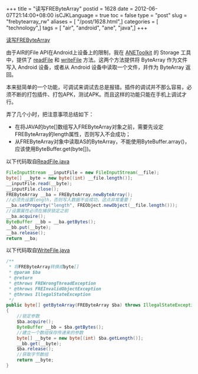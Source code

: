 +++
title = "读写FREByteArray"
postid = 1628
date = 2012-06-07T21:14:00+08:00
isCJKLanguage = true
toc = false
type = "post"
slug = "frebytearray_rw"
aliases = [ "/post/1628.html",]
categories = [ "technology",]
tags = [ "air", "android", "ane", "java",]
+++


[读写FREByteArray](https://blog.zengrong.net/post/1628.html)
 
由于AIR的File API在Android上设备上的限制，我在 [ANEToolkit][1] 的 Storage 工具中，提供了 [readFile][2] 和 [writeFile][3] 方法。这两个方法提供将 ByteArray 作为文件写入 Android 设备，或者从 Android 设备中读取一个文件，并作为 ByteArray 返回。

本来挺简单的一个功能，可调试来调试去总是报错。插件的调试并不那么容易，必须不断的打包插件、打包APK，测试APK。而且这样的功能只能在手机上调试才行。

弄了几个小时，把注意事项总结如下：

* 在将JAVA的byte[]数组写入FREByteArray对象之前，需要先设定FREByteArray的length属性，否则写入不会成功；
* 从FREByteArray对象中读取AS的ByteArray，不能使用ByteBuffer.array()，应该使用ByteBuffer.get(byte[])。<!--more-->


以下代码取自[ReadFile.java][4]

``` java
FileInputStream __inputFile = new FileInputStream(__file);
byte[] __byte = new byte[(int) __file.length()];
__inputFile.read(__byte);
__inputFile.close();
FREByteArray __ba = FREByteArray.newByteArray();
//必须先设置length，否则写入数据不会成功，这点非常重要！
__ba.setProperty("length", FREObject.newObject(__file.length()));
//设置属性必须在捕获锁定之前
__ba.acquire();
ByteBuffer __bb = __ba.getBytes();
__bb.put(__byte);
__ba.release();
return __ba;
```


以下代码取自[WriteFile.java][5]

``` java
/**
 * 将FREByteArray转换成byte[]
 * @param $ba
 * @return
 * @throws FREWrongThreadException 
 * @throws FREInvalidObjectException 
 * @throws IllegalStateException 
 */
public byte[] getByteArray(FREByteArray $ba) throws IllegalStateException, FREInvalidObjectException, FREWrongThreadException
{
	//锁定参数
	$ba.acquire();
	ByteBuffer __bb = $ba.getBytes();
	//建立一个数组保存传递来的参数
	byte[] __byte = new byte[(int) $ba.getLength()];
	__bb.get(__byte);
	$ba.release();
	//获取字节数组
	return __byte;
}
```

[1]: https://blog.zengrong.net/anetoolkit/
[2]: http://zrong.github.com/doc/anetoolkit/org/zengrong/ane/tool/StorageCont.html#readFile()
[3]: http://zrong.github.com/doc/anetoolkit/org/zengrong/ane/tool/StorageCont.html#writeFile()
[4]: https://github.com/zrong/anetoolkit/blob/master/androidANE/src/org/zengrong/ane/funs/storage/ReadFile.java
[5]: https://github.com/zrong/anetoolkit/blob/master/androidANE/src/org/zengrong/ane/funs/storage/WriteFile.java
